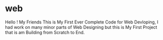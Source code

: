 # web

Hello ! My Friends This is My First Ever Complete Code for Web Devloping, I had work on many minor parts of Web Designing but this is My First Project that is am Building from Scratch to End.
